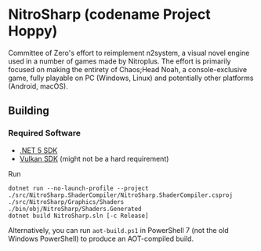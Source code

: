 # NitroSharp (codename Project Hoppy)

Committee of Zero's effort to reimplement n2system, a visual novel engine used in a number of games made by Nitroplus. The effort is primarily focused on making the entirety of Chaos;Head Noah, a console-exclusive game, fully playable on PC (Windows, Linux) and potentially other platforms (Android, macOS).

## Building
### Required Software
- [.NET 5 SDK](https://dotnet.microsoft.com/download/dotnet/5.0)
- [Vulkan SDK](https://www.lunarg.com/vulkan-sdk/) (might not be a hard requirement)

Run
```
dotnet run --no-launch-profile --project ./src/NitroSharp.ShaderCompiler/NitroSharp.ShaderCompiler.csproj ./src/NitroSharp/Graphics/Shaders ./bin/obj/NitroSharp/Shaders.Generated
dotnet build NitroSharp.sln [-c Release]
```
Alternatively, you can run ``aot-build.ps1`` in PowerShell 7 (not the old Windows PowerShell) to produce an AOT-compiled build.
